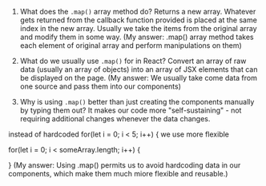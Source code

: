 1. What does the `.map()` array method do?
Returns a new array. Whatever gets returned from the callback
function provided is placed at the same index in the new array.
Usually we take the items from the original array and modify them
in some way.
(My answer: .map() array method takes each element of original array  and perform manipulations on them)


2. What do we usually use `.map()` for in React?
Convert an array of raw data (usually an array of objects) into an array of JSX elements
that can be displayed on the page.
(My answer: We usually take come data from one source and pass them into our components)


3. Why is using `.map()` better than just creating the components
   manually by typing them out?
It makes our code more "self-sustaining" - not requiring
additional changes whenever the data changes.


instead of hardcoded 
for(let i = 0; i < 5; i++) {
we use more flexible

for(let i = 0; i < someArray.length; i++) {
    
}
(My answer: Using .map() permits us to avoid hardcoding data in our components, which
make them much miore flexible and reusable.)